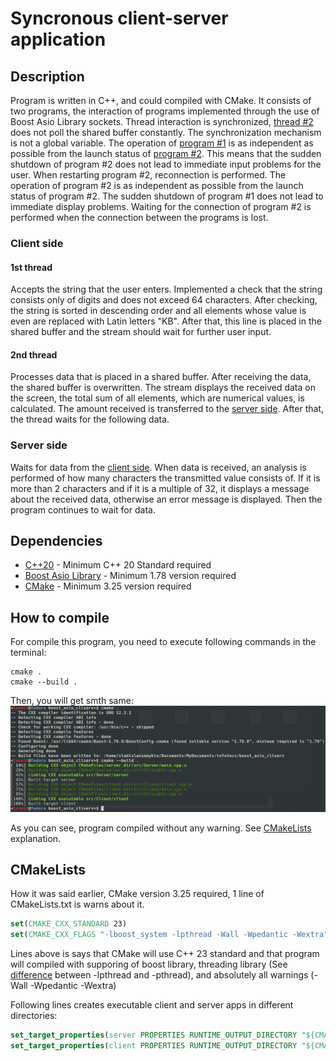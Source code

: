 # Syncronous client-server application

## Description

Program is written in C++, and could compiled with CMake. It consists of two programs, the interaction of programs implemented through the use of Boost Asio Library sockets. Thread interaction is synchronized, [thread #2](https://github.com/ViNN280801/client-server_boost.asio#1st-thread) does not poll the shared buffer constantly. The synchronization mechanism is not a global variable. The operation of [program #1](https://github.com/ViNN280801/client-server_boost.asio#client-side) is as independent as possible from the launch status of [program #2](https://github.com/ViNN280801/client-server_boost.asio#server-side). This means that the sudden shutdown of program #2 does not lead to immediate input problems for the user. When restarting program #2, reconnection is performed. The operation of program #2 is as independent as possible from the launch status of program #2. The sudden shutdown of program #1 does not lead to immediate display problems. Waiting for the connection of program #2 is performed when the connection between the programs is lost.

### Client side

#### 1st thread

Accepts the string that the user enters. Implemented a check that the string consists only of digits and does not exceed 64 characters. After checking, the string is sorted in descending order and all elements whose value is even are replaced with Latin letters "KB". After that, this line is placed in the shared buffer and the stream should wait for further user input.

#### 2nd thread

Processes data that is placed in a shared buffer. After receiving the data, the shared buffer is overwritten. The stream displays the received data on the screen, the total sum of all elements, which are numerical values, is calculated. The amount received is transferred to the [server side](https://github.com/ViNN280801/client-server_boost.asio#server-side). After that, the thread waits for the following data.

### Server side

Waits for data from the [client side](https://github.com/ViNN280801/client-server_boost.asio#server-side). When data is received, an analysis is performed of how many characters the transmitted value consists of. If it is more than 2 characters and if it is a multiple of 32, it displays a message about the received data, otherwise an error message is displayed. Then the program continues to wait for data.

## Dependencies

- [C++20](https://en.cppreference.com/w/cpp/20) - Minimum C++ 20 Standard required
- [Boost Asio Library](https://www.boost.org/doc/libs/1_75_0/doc/html/boost_asio.html) - Minimum 1.78 version required
- [CMake](https://cmake.org/) - Minimum 3.25 version required

## How to compile

For compile this program, you need to execute following commands in the terminal:

```console
cmake .
cmake --build .
```

Then, you will get smth same:
![](img/1.png)

As you can see, program compiled without any warning. See [CMakeLists]() explanation.

## CMakeLists

How it was said earlier, CMake version 3.25 required, 1 line of CMakeLists.txt is warns about it.

```cmake
set(CMAKE_CXX_STANDARD 23)
set(CMAKE_CXX_FLAGS "-lboost_system -lpthread -Wall -Wpedantic -Wextra")
```

Lines above is says that CMake will use C++ 23 standard and that program will compiled with supporing of boost library, threading library (See [difference](https://stackoverflow.com/questions/23250863/difference-between-pthread-and-lpthread-while-compiling) between -lpthread and -pthread), and absolutely all warnings (-Wall -Wpedantic -Wextra)

Following lines creates executable client and server apps in different directories:

```cmake
set_target_properties(server PROPERTIES RUNTIME_OUTPUT_DIRECTORY "${CMAKE_SOURCE_DIR}/src/Server")
set_target_properties(client PROPERTIES RUNTIME_OUTPUT_DIRECTORY "${CMAKE_SOURCE_DIR}/src/Client")
```



